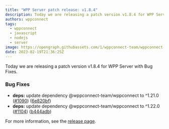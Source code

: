 ```yaml
---
title: "WPP Server patch release: v1.8.4"
description: Today we are releasing a patch version v1.8.4 for WPP Server with Bug Fixes.
authors: wppconnect
tags:
  - wppconnect
  - javascript
  - nodejs
  - server
image: https://opengraph.githubassets.com/1/wppconnect-team/wppconnect-server/releases/tag/v1.8.4
date: 2023-02-19T21:36:25Z
---
```


Today we are releasing a patch version v1.8.4 for WPP Server with Bug Fixes.

<!--truncate-->

### Bug Fixes

* **deps:** update dependency @wppconnect-team/wppconnect to ^1.21.0 ([#1090](https://github.com/wppconnect-team/wppconnect-server/issues/1090)) ([6e820bf](https://github.com/wppconnect-team/wppconnect-server/commit/6e820bfdb5e7a77c3a3de19d82b0766b448b9879))
* **deps:** update dependency @wppconnect-team/wppconnect to ^1.22.0 ([#1104](https://github.com/wppconnect-team/wppconnect-server/issues/1104)) ([b444adb](https://github.com/wppconnect-team/wppconnect-server/commit/b444adbe9b5e135ba327e4f7cce6b8b623deedde))

For more information, see the [release page](https://github.com/wppconnect-team/wppconnect-server/releases/tag/v1.8.4).